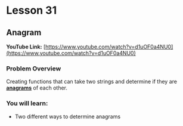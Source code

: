# Lesson 31

## Anagram

__YouTube Link:__ [https://www.youtube.com/watch?v=d1uOF0a4NU0](https://www.youtube.com/watch?v=d1uOF0a4NU0)

### Problem Overview

Creating functions that can take two strings and determine if they are __[anagrams](https://en.wikipedia.org/wiki/Anagram)__ of each other.

### You will learn:

- Two different ways to determine anagrams
